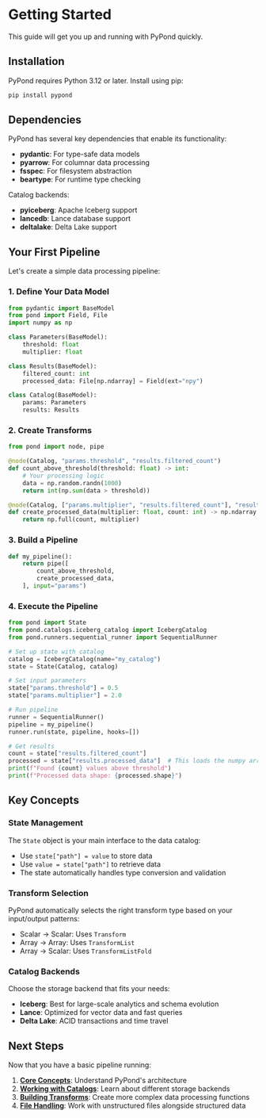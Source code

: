 # Getting Started

This guide will get you up and running with PyPond quickly.

## Installation

PyPond requires Python 3.12 or later. Install using pip:

```bash
pip install pypond
```

## Dependencies

PyPond has several key dependencies that enable its functionality:
- **pydantic**: For type-safe data models
- **pyarrow**: For columnar data processing
- **fsspec**: For filesystem abstraction
- **beartype**: For runtime type checking

Catalog backends:
- **pyiceberg**: Apache Iceberg support
- **lancedb**: Lance database support  
- **deltalake**: Delta Lake support

## Your First Pipeline

Let's create a simple data processing pipeline:

### 1. Define Your Data Model

```python
from pydantic import BaseModel
from pond import Field, File
import numpy as np

class Parameters(BaseModel):
    threshold: float
    multiplier: float

class Results(BaseModel):
    filtered_count: int
    processed_data: File[np.ndarray] = Field(ext="npy")

class Catalog(BaseModel):
    params: Parameters
    results: Results
```

### 2. Create Transforms

```python
from pond import node, pipe

@node(Catalog, "params.threshold", "results.filtered_count")
def count_above_threshold(threshold: float) -> int:
    # Your processing logic
    data = np.random.randn(1000)
    return int(np.sum(data > threshold))

@node(Catalog, ["params.multiplier", "results.filtered_count"], "results.processed_data")
def create_processed_data(multiplier: float, count: int) -> np.ndarray:
    return np.full(count, multiplier)
```

### 3. Build a Pipeline

```python
def my_pipeline():
    return pipe([
        count_above_threshold,
        create_processed_data,
    ], input="params")
```

### 4. Execute the Pipeline

```python
from pond import State
from pond.catalogs.iceberg_catalog import IcebergCatalog
from pond.runners.sequential_runner import SequentialRunner

# Set up state with catalog
catalog = IcebergCatalog(name="my_catalog")
state = State(Catalog, catalog)

# Set input parameters
state["params.threshold"] = 0.5
state["params.multiplier"] = 2.0

# Run pipeline
runner = SequentialRunner()
pipeline = my_pipeline()
runner.run(state, pipeline, hooks=[])

# Get results
count = state["results.filtered_count"]
processed = state["results.processed_data"]  # This loads the numpy array
print(f"Found {count} values above threshold")
print(f"Processed data shape: {processed.shape}")
```

## Key Concepts

### State Management
The `State` object is your main interface to the data catalog:
- Use `state["path"] = value` to store data
- Use `value = state["path"]` to retrieve data
- The state automatically handles type conversion and validation

### Transform Selection
PyPond automatically selects the right transform type based on your input/output patterns:
- Scalar → Scalar: Uses `Transform`
- Array → Array: Uses `TransformList` 
- Array → Scalar: Uses `TransformListFold`

### Catalog Backends
Choose the storage backend that fits your needs:
- **Iceberg**: Best for large-scale analytics and schema evolution
- **Lance**: Optimized for vector data and fast queries
- **Delta Lake**: ACID transactions and time travel

## Next Steps

Now that you have a basic pipeline running:

1. **[Core Concepts](core-concepts.md)**: Understand PyPond's architecture
2. **[Working with Catalogs](catalogs.md)**: Learn about different storage backends
3. **[Building Transforms](transforms.md)**: Create more complex data processing functions
4. **[File Handling](files.md)**: Work with unstructured files alongside structured data